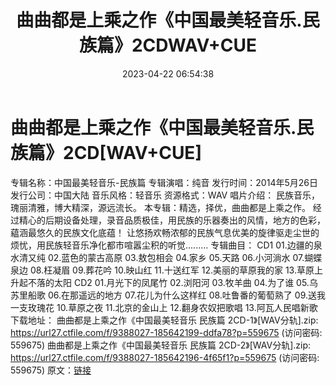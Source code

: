 ﻿---
title: 曲曲都是上乘之作《中国最美轻音乐.民族篇》2CDWAV+CUE
date: 2023-04-22 06:54:38
categories: 古典音乐、新世纪、纯音雅乐
tags: 纯音雅乐
---
# 曲曲都是上乘之作《中国最美轻音乐.民族篇》2CD[WAV+CUE]

专辑名称：中国最美轻音乐-民族篇
专辑演唱：纯音
发行时间：2014年5月26日
发行公司：中国大陆
音乐风格：轻音乐
资源格式：WAV
唱片介绍：
民族音乐，瑰丽清雅，博大精深，源远流长。
本专辑：精选，择优，曲曲都是上乘之作。
经过精心的后期设备处理，录音品质极佳，用民族的乐器奏出的风情，地方的色彩，藴涵最悠久的民族文化底蕴！
让悠扬欢畅浓郁的民族气息优美的旋律驱走尘世的烦忧，用民族轻音乐净化都市喧嚣尘积的听觉.........
专辑曲目：
CD1
01.边疆的泉水清又纯
02.蓝色的蒙古高原
03.敖包相会
04.家乡
05.天路
06.小河淌水
07.蝴蝶泉边
08.枉凝眉
09.葬花吟
10.映山红
11.十送红军
12.美丽的草原我的家
13.草原上升起不落的太阳
CD2
01.月光下的凤尾竹
02.浏阳河
03.牧羊曲
04.为了谁
05.乌苏里船歌
06.在那遥远的地方
07.花儿为什么这样红
08.吐鲁番的葡萄熟了
09.送我一支玫瑰花
10.草原之夜
11.北京的金山上
12.翻身农奴把歌唱
13.阿瓦人民唱新歌
下载地址：
曲曲都是上乘之作《中国最美轻音乐 民族篇 2CD-1》[WAV分轨].zip: https://url27.ctfile.com/f/9388027-185642199-ddfa78?p=559675
(访问密码: 559675)
曲曲都是上乘之作《中国最美轻音乐 民族篇 2CD-2》[WAV分轨].zip: https://url27.ctfile.com/f/9388027-185642196-4f65f1?p=559675
(访问密码: 559675)
原文：[链接](https://blog.sina.com.cn/s/blog_1647c7e76010311jn.html)